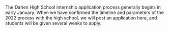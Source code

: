 <div class="row margin-bottom-30">
<div class="col-md-10 col-md-offset-1">

The Darien High School internship application process generally begins in early January. When we have confirmed the timeline and parameters of the 2022 process with the high school, we will post an application here, and students will be given several weeks to apply.

</div>
</div>